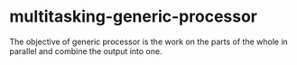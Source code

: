 multitasking-generic-processor
==============================

The objective of generic processor is the work on the parts of the whole in parallel and combine the output into one.
